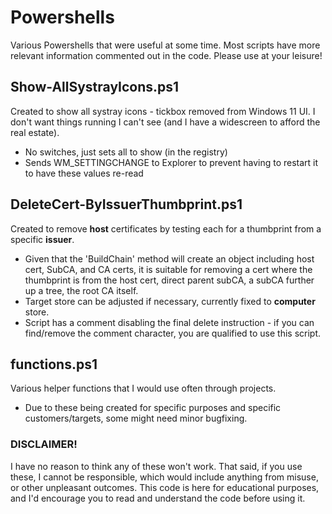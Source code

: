 # Powershells
Various Powershells that were useful at some time.  Most scripts have more relevant information commented out in the code.  Please use at your leisure!

## Show-AllSystrayIcons.ps1
Created to show all systray icons - tickbox removed from Windows 11 UI.  I don't want things running I can't see (and I have a widescreen to afford the real estate).
- No switches, just sets all to show (in the registry)
- Sends WM_SETTINGCHANGE to Explorer to prevent having to restart it to have these values re-read

## DeleteCert-ByIssuerThumbprint.ps1
Created to remove **host** certificates by testing each for a thumbprint from a specific **issuer**.  
- Given that the 'BuildChain' method will create an object including host cert, SubCA, and CA certs, it is suitable for removing a cert where the thumbprint is from the host cert, direct parent subCA, a subCA further up a tree, the root CA itself.
- Target store can be adjusted if necessary, currently fixed to **computer** store.
- Script has a comment disabling the final delete instruction - if you can find/remove the comment character, you are qualified to use this script.

## functions.ps1
Various helper functions that I would use often through projects.
- Due to these being created for specific purposes and specific customers/targets, some might need minor bugfixing.

### DISCLAIMER!
I have no reason to think any of these won't work.  That said, if you use these, I cannot be responsible, which would include anything from misuse, or other unpleasant outcomes.  This code is here for educational purposes, and I'd encourage you to read and understand the code before using it.

